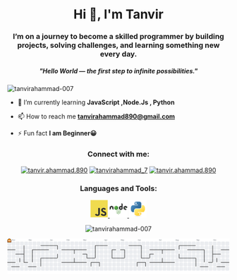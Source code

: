 <h1 align="center">Hi 👋, I'm Tanvir</h1>
<h3 align="center">I’m on a journey to become a skilled programmer by building projects, solving challenges, and learning something new every day.</h3>
<h5 align="center">"Hello World — the first step to infinite possibilities."</h5>

<p align="left"> <img src="https://komarev.com/ghpvc/?username=tanvirahammad-007&label=Profile%20views&color=0e75b6&style=flat" alt="tanvirahammad-007" /> </p>

- 🌱 I’m currently learning **JavaScript ,Node.Js , Python**

- 📫 How to reach me **tanvirahammad890@gmail.com**

- ⚡ Fun fact **I am Beginner😀**

<h3 align="center">Connect with me:</h3>
<p align="center">
<a href="https://fb.com/tanvir.ahammad.890" target="blank"><img align="center" src="https://raw.githubusercontent.com/rahuldkjain/github-profile-readme-generator/master/src/images/icons/Social/facebook.svg" alt="tanvir.ahammad.890" height="30" width="40" /></a>
<a href="https://twitter.com/tanvirahammad_7" target="blank"><img align="center" src="https://raw.githubusercontent.com/rahuldkjain/github-profile-readme-generator/master/src/images/icons/Social/twitter.svg" alt="tanvirahammad_7" height="30" width="40" /></a>
<a href="https://instagram.com/tanvir.ahammad.890" target="blank"><img align="center" src="https://raw.githubusercontent.com/rahuldkjain/github-profile-readme-generator/master/src/images/icons/Social/instagram.svg" alt="tanvir.ahammad.890" height="30" width="40" /></a>
</p>

<h3 align="center">Languages and Tools:</h3>
<p align="center"> <a href="https://developer.mozilla.org/en-US/docs/Web/JavaScript" target="_blank" rel="noreferrer"> <img src="https://raw.githubusercontent.com/devicons/devicon/master/icons/javascript/javascript-original.svg" alt="javascript" width="40" height="40"/> </a> <a href="https://nodejs.org" target="_blank" rel="noreferrer"> <img src="https://raw.githubusercontent.com/devicons/devicon/master/icons/nodejs/nodejs-original-wordmark.svg" alt="nodejs" width="40" height="40"/> </a> <a href="https://www.python.org" target="_blank" rel="noreferrer"> <img src="https://raw.githubusercontent.com/devicons/devicon/master/icons/python/python-original.svg" alt="python" width="40" height="40"/> </a> </p>


<p align="center"><img src="https://github-readme-streak-stats.herokuapp.com/?user=tanvirahammad-007&" alt="tanvirahammad-007" /></p>

<picture>
  <source media="(prefers-color-scheme: dark)" srcset="https://raw.githubusercontent.com/tanvirahammad-007/tanvirahammad-007/output/pacman-contribution-graph-dark.svg">
<img alt="pacman contribution graph" src="https://raw.githubusercontent.com/tanvirahammad-007/tanvirahammad-007/output/pacman-contribution-graph.svg">
</picture>


